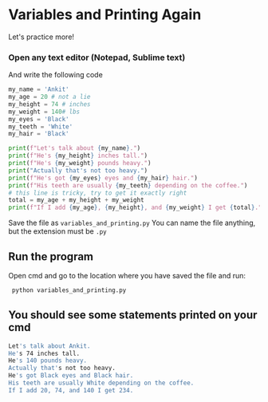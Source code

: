 # Variables and Printing Again


Let's practice more!

### Open any text editor (Notepad, Sublime text)
And write the following code

```python
my_name = 'Ankit'
my_age = 20 # not a lie
my_height = 74 # inches
my_weight = 140# lbs
my_eyes = 'Black'
my_teeth = 'White'
my_hair = 'Black'

print(f"Let's talk about {my_name}.")
print(f"He's {my_height} inches tall.")
print(f"He's {my_weight} pounds heavy.")
print("Actually that's not too heavy.")
print(f"He's got {my_eyes} eyes and {my_hair} hair.")
print(f"His teeth are usually {my_teeth} depending on the coffee.")
# this line is tricky, try to get it exactly right
total = my_age + my_height + my_weight
print(f"If I add {my_age}, {my_height}, and {my_weight} I get {total}.")
```
Save the file as `variables_and_printing.py`
You can name the file anything, but the extension must be `.py`
## Run the program
Open cmd and go to the location where you have saved the file and run:
```bash
 python variables_and_printing.py
```

## You should see some statements printed on your cmd
```bash
Let's talk about Ankit.
He's 74 inches tall.
He's 140 pounds heavy.
Actually that's not too heavy.
He's got Black eyes and Black hair.
His teeth are usually White depending on the coffee.
If I add 20, 74, and 140 I get 234.
```

